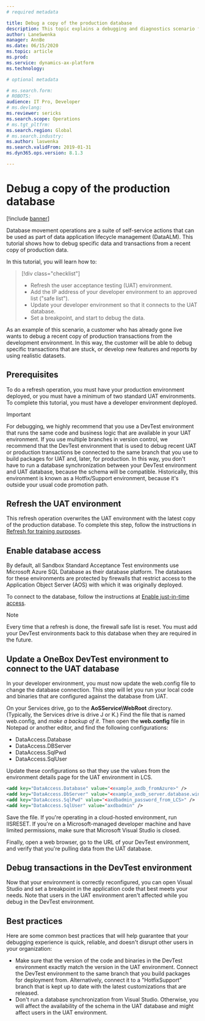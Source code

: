 ```yaml
---
# required metadata

title: Debug a copy of the production database
description: This topic explains a debugging and diagnostics scenario for Finance and Operations.
author: LaneSwenka
manager: AnnBe
ms.date: 06/15/2020
ms.topic: article
ms.prod: 
ms.service: dynamics-ax-platform
ms.technology: 

# optional metadata

# ms.search.form: 
# ROBOTS: 
audience: IT Pro, Developer
# ms.devlang: 
ms.reviewer: sericks
ms.search.scope: Operations
# ms.tgt_pltfrm: 
ms.search.region: Global
# ms.search.industry: 
ms.author: laswenka
ms.search.validFrom: 2019-01-31
ms.dyn365.ops.version: 8.1.3

---
```


# Debug a copy of the production database

[!include [banner](../includes/banner.md)]

Database movement operations are a suite of self-service actions that can be used as part of data application lifecycle management (DataALM). This tutorial shows how to debug specific data and transactions from a recent copy of production data.

In this tutorial, you will learn how to:

> [!div class="checklist"]
> * Refresh the user acceptance testing (UAT) environment.
> * Add the IP address of your developer environment to an approved list ("safe list").
> * Update your developer environment so that it connects to the UAT database.
> * Set a breakpoint, and start to debug the data.

As an example of this scenario, a customer who has already gone live wants to debug a recent copy of production transactions from the development environment. In this way, the customer will be able to debug specific transactions that are stuck, or develop new features and reports by using realistic datasets.

## Prerequisites

To do a refresh operation, you must have your production environment deployed, or you must have a minimum of two standard UAT environments. To complete this tutorial, you must have a developer environment deployed.

> [!IMPORTANT]
> For debugging, we highly recommend that you use a DevTest environment that runs the same code and business logic that are available in your UAT environment. If you use multiple branches in version control, we recommend that the DevTest environment that is used to debug recent UAT or production transactions be connected to the same branch that you use to build packages for UAT and, later, for production. In this way, you don't have to run a database synchronization between your DevTest environment and UAT database, because the schema will be compatible. Historically, this environment is known as a Hotfix/Support environment, because it's outside your usual code promotion path.

## Refresh the UAT environment 

This refresh operation overwrites the UAT environment with the latest copy of the production database. To complete this step, follow the instructions in [Refresh for training purposes](dbmovement-scenario-general-refresh.md).

## Enable database access

By default, all Sandbox Standard Acceptance Test environments use Microsoft Azure SQL Database as their database platform. The databases for these environments are protected by firewalls that restrict access to the Application Object Server (AOS) with which it was originally deployed.

To connect to the database, follow the instructions at [Enable just-in-time access](database-just-in-time-JIT-access.md).

> [!NOTE]
> Every time that a refresh is done, the firewall safe list is reset. You must add your DevTest environments back to this database when they are required in the future.

## Update a OneBox DevTest environment to connect to the UAT database

In your developer environment, you must now update the web.config file to change the database connection. This step will let you run your local code and binaries that are configured against the database from UAT.

On your Services drive, go to the **AoSService\\WebRoot** directory. (Typically, the Services drive is drive J or K.) Find the file that is named web.config, and *make a backup of it*. Then open the **web.config** file in Notepad or another editor, and find the following configurations:

- DataAccess.Database
- DataAccess.DBServer
- DataAccess.SqlPwd
- DataAccess.SqlUser

Update these configurations so that they use the values from the environment details page for the UAT environment in LCS.

```xml
<add key="DataAccess.Database" value="<example_axdb_fromAzure>" />
<add key="DataAccess.DbServer" value="<example_axdb_server.database.windows.net>" />
<add key="DataAccess.SqlPwd" value="<axdbadmin_password_from_LCS>" />
<add key="DataAccess.SqlUser" value="axdbadmin" />
```
Save the file. If you're operating in a cloud-hosted environment, run IISRESET. If you're on a Microsoft-managed developer machine and have limited permissions, make sure that Microsoft Visual Studio is closed.

Finally, open a web browser, go to the URL of your DevTest environment, and verify that you're pulling data from the UAT database.

## Debug transactions in the DevTest environment

Now that your environment is correctly reconfigured, you can open Visual Studio and set a breakpoint in the application code that best meets your needs. Note that users in the UAT environment aren't affected while you debug in the DevTest environment.

## Best practices

Here are some common best practices that will help guarantee that your debugging experience is quick, reliable, and doesn't disrupt other users in your organization:

- Make sure that the version of the code and binaries in the DevTest environment exactly match the version in the UAT environment. Connect the DevTest environment to the same branch that you build packages for deployment from. Alternatively, connect it to a "HotfixSupport" branch that is kept up to date with the latest customizations that are released.
- Don't run a database synchronization from Visual Studio. Otherwise, you will affect the availability of the schema in the UAT database and might affect users in the UAT environment.
